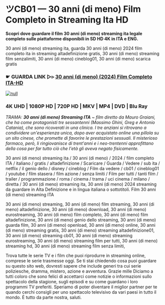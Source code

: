 # ツCB01 — 30 anni (di meno) Film Completo in Streaming Ita HD

**Scopri dove guardare il film 30 anni (di meno) streaming ita legale completo sulle piattaforme disponibili in SD HD 4K in ITA e ENG.**

30 anni (di meno) streaming ita, guarda 30 anni (di meno) 2024 film completo ita in streaming altadefinizione gratis, 30 anni (di meno) streaming film senzalimiti, 30 anni (di meno) cineblog01, 30 anni (di meno) scarica gratis

### ☛ GUARDA LINK ▷▹ [30 anni (di meno) (2024) Film Completo ITA-HD](https://popcorn-tv.online/it/movie/1296824/30-anni-di-meno)

[![null](https://static.wixstatic.com/media/855a25_043b5abeb4ae4d35ac003198e7fe56ed~mv2.gif)](https://popcorn-tv.online/it/movie/1296824/30-anni-di-meno)

### 4K UHD | 1080P HD | 720P HD | MKV | MP4 | DVD | Blu Ray

_TRAMA: **30 anni (di meno) Streaming ITA** ~ film diretto da Mauro Graiani, che ha come protagonisti tre sessantenni (Massimo Ghini, Greg e Antonio Catania), che sono ricoverati in una clinica. I tre anziani si ritrovano a condividere un'esperienza unica, dopo aver acquistato online una pillola su un sito cinese, che promette di favorire le prestazioni sessuali. Il misterioso farmaco, però, li ringiovanisce di trent'anni e i neo-trentenni approfittano della cosa per far tutto ciò che l'età gli aveva negato fisicamente._

30 anni (di meno) streaming ita / 30 anni (di meno) / 2024 / film completo ITA / italiano / gratis / altadefinizione / Scaricare / Guarda / Vedere / sub ita / netflix / il genio dello / disney / cineblog / Film da vedere / cb01 / cineblog01 / youtube / film stasera / film azione / senza limiti / Film per tutti / tanti film / trailer / programmazione / roma / cinema / trama / uci cinema / milano / diretta / 30 anni (di meno) streaming ita, 30 anni (di meno) 2024 streaming da guardare in Alta Definizione e in lingua italiana o sottotitoli. Film 30 anni (di meno) streaming ITA

30 anni (di meno) streaming, 30 anni (di meno) film streaming, 30 anni (di meno) altadefinizione, 30 anni (di meno) download, 30 anni (di meno) eurostreaming, 30 anni (di meno) film completo, 30 anni (di meno) film altadefinizione, 30 anni (di meno) genio dello streaming, 30 anni (di meno) guarda film, 30 anni (di meno) openload, 30 anni (di meno) online, 30 anni (di meno) streaming gratis, 30 anni (di meno) streaming altadefinizione01, 30 anni (di meno) streaming cb01, 30 anni (di meno) streaming eurostreaming, 30 anni (di meno) streaming film per tutti, 30 anni (di meno) streaming hd, 30 anni (di meno) streaming film senza limiti,

Trova tutte le serie TV e i film che puoi riprodurre in streaming online, comprese le serie trasmesse oggi. Se ti stai chiedendo cosa puoi guardare su questo sito web, dovresti sapere che include generi tra cui serie poliziesche, dramma, mistero, azione e avventura. Grazie mille Diciamo a tutti coloro che sono felici di accettarci come notizie o informazioni sullo spettacolo della stagione, sugli episodi e su come guardano i loro programmi TV preferiti. Speriamo di poter diventare il miglior partner per te quando cerchi consigli per uno spettacolo televisivo da vari paesi in tutto il mondo. È tutto da parte nostra, saluti.
